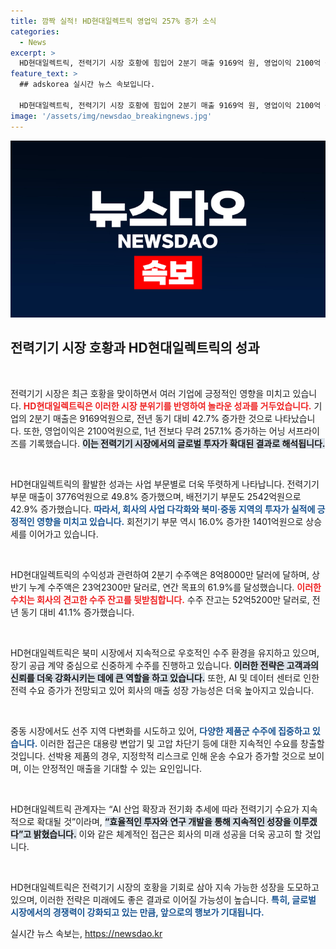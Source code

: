 ```yaml
---
title: 깜짝 실적! HD현대일렉트릭 영업익 257% 증가 소식
categories:
  - News
excerpt: >
  HD현대일렉트릭, 전력기기 시장 호황에 힘입어 2분기 매출 9169억 원, 영업이익 2100억 원으로 각각 42.7%와 257.1% 증가! 북미와 중동 시장의 수요 급증 속, AI와 데이터센터가 이끄는 새로운 성장 가능성에 주목하다. 클릭 유도!
feature_text: >
  ## adskorea 실시간 뉴스 속보입니다.

  HD현대일렉트릭, 전력기기 시장 호황에 힘입어 2분기 매출 9169억 원, 영업이익 2100억 원으로 각각 42.7%와 257.1% 증가! 북미와 중동 시장의 수요 급증 속, AI와 데이터센터가 이끄는 새로운 성장 가능성에 주목하다. 클릭 유도!
image: '/assets/img/newsdao_breakingnews.jpg'
---
```


<p><img src="/assets/img/newsdao_breakingnews.jpg" alt="adskorea 속보" /></p>

<h2 data-ke-size="size26">전력기기 시장 호황과 HD현대일렉트릭의 성과</h2>

<p data-ke-size="size16">&nbsp;</p>

<p>전력기기 시장은 최근 호황을 맞이하면서 여러 기업에 긍정적인 영향을 미치고 있습니다. <b><span style="color: #ee2323;">HD현대일렉트릭은 이러한 시장 분위기를 반영하여 놀라운 성과를 거두었습니다.</span></b> 기업의 2분기 매출은 9169억원으로, 전년 동기 대비 42.7% 증가한 것으로 나타났습니다. 또한, 영업이익은 2100억원으로, 1년 전보다 무려 257.1% 증가하는 어닝 서프라이즈를 기록했습니다. <b><span style="background-color: #21538527;">이는 전력기기 시장에서의 글로벌 투자가 확대된 결과로 해석됩니다.</span></b></p>

<p data-ke-size="size16">&nbsp;</p>

<p>HD현대일렉트릭의 활발한 성과는 사업 부문별로 더욱 뚜렷하게 나타납니다. 전력기기 부문 매출이 3776억원으로 49.8% 증가했으며, 배전기기 부문도 2542억원으로 42.9% 증가했습니다. <b><span style="color: #1a5490;">따라서, 회사의 사업 다각화와 북미·중동 지역의 투자가 실적에 긍정적인 영향을 미치고 있습니다.</span></b> 회전기기 부문 역시 16.0% 증가한 1401억원으로 상승세를 이어가고 있습니다. </p>

<p data-ke-size="size16">&nbsp;</p>

<p>HD현대일렉트릭의 수익성과 관련하여 2분기 수주액은 8억8000만 달러에 달하며, 상반기 누계 수주액은 23억2300만 달러로, 연간 목표의 61.9%를 달성했습니다. <b><span style="color: #ee2323;">이러한 수치는 회사의 견고한 수주 잔고를 뒷받침합니다.</span></b> 수주 잔고는 52억5200만 달러로, 전년 동기 대비 41.1% 증가했습니다. </p>

<p data-ke-size="size16">&nbsp;</p>

<p>HD현대일렉트릭은 북미 시장에서 지속적으로 우호적인 수주 환경을 유지하고 있으며, 장기 공급 계약 중심으로 신중하게 수주를 진행하고 있습니다. <b><span style="background-color: #21538527;">이러한 전략은 고객과의 신뢰를 더욱 강화시키는 데에 큰 역할을 하고 있습니다.</span></b> 또한, AI 및 데이터 센터로 인한 전력 수요 증가가 전망되고 있어 회사의 매출 성장 가능성은 더욱 높아지고 있습니다.</p>

<p data-ke-size="size16">&nbsp;</p>

<p>중동 시장에서도 선주 지역 다변화를 시도하고 있어, <b><span style="color: #1a5490;">다양한 제품군 수주에 집중하고 있습니다.</span></b> 이러한 접근은 대용량 변압기 및 고압 차단기 등에 대한 지속적인 수요를 창출할 것입니다. 선박용 제품의 경우, 지정학적 리스크로 인해 운송 수요가 증가할 것으로 보이며, 이는 안정적인 매출을 기대할 수 있는 요인입니다. </p>

<p data-ke-size="size16">&nbsp;</p>

<p>HD현대일렉트릭 관계자는 “AI 산업 확장과 전기화 추세에 따라 전력기기 수요가 지속적으로 확대될 것”이라며, <b><span style="background-color: #21538527;">“효율적인 투자와 연구 개발을 통해 지속적인 성장을 이루겠다”고 밝혔습니다.</span></b> 이와 같은 체계적인 접근은 회사의 미래 성공을 더욱 공고히 할 것입니다. </p>

<p data-ke-size="size16">&nbsp;</p>

<p>HD현대일렉트릭은 전력기기 시장의 호황을 기회로 삼아 지속 가능한 성장을 도모하고 있으며, 이러한 전략은 미래에도 좋은 결과로 이어질 가능성이 높습니다. <b><span style="color: #1a5490;">특히, 글로벌 시장에서의 경쟁력이 강화되고 있는 만큼, 앞으로의 행보가 기대됩니다.</span></b></p>
실시간 뉴스 속보는, <a href="https://newsdao.kr" rel="dofollow">https://newsdao.kr</a>


